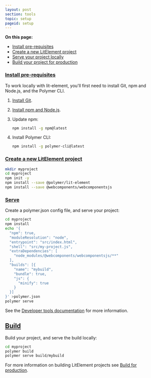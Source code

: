 ```yaml
---
layout: post
section: tools
topic: setup
pageid: setup
---
```


**On this page:**

* [Install pre-requisites](#install)
* [Create a new LitElement project](#new)
* [Serve your project locally](#serve)
* [Build your project for production](#build)

<a id="install">

### [Install pre-requisites](#install)

To work locally with lit-element, you'll first need to install Git, npm and Node.js, and the Polymer CLI. 

1.  [Install Git](https://git-scm.com/book/en/v2/Getting-Started-Installing-Git).

2.  [Install npm and Node.js](https://nodejs.org/en/).

3.  Update npm:
    
    ```bash
    npm install -g npm@latest
    ```

4.  Install Polymer CLI: 

    ```bash
    npm install -g polymer-cli@latest
    ```

<a id="new">

### [Create a new LitElement project](#new)

```bash 
mkdir myproject
cd myproject
npm init -y
npm install --save @polymer/lit-element
npm install --save @webcomponents/webcomponentsjs
```

<a id="serve">

### [Serve](#serve)

Create a polymer.json config file, and serve your project:

```bash
cd myproject
npm install
echo '{
  "npm": true,
  "moduleResolution": "node",
  "entrypoint": "src/index.html",
  "shell": "src/my-project.js",
  "extraDependencies": [
    "node_modules/@webcomponents/webcomponentsjs/**"
  ],
  "builds": [{
    "name": "mybuild",
    "bundle": true,
    "js": {
      "minify": true
    }
  }]
}' >polymer.json
polymer serve
```

See the [Developer tools documentation](develop) for more information.

<a id="build">

## [Build](#build)

Build your project, and serve the build locally:

```bash
cd myproject
polymer build
polymer serve build/mybuild
```

For more information on building LitElement projects see [Build for production](build).
